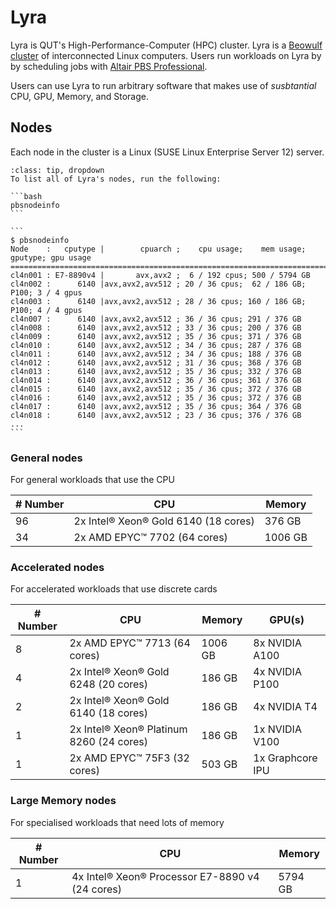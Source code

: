 # Lyra

Lyra is QUT's High-Performance-Computer (HPC) cluster. Lyra is a [Beowulf cluster](https://en.wikipedia.org/wiki/Beowulf_cluster) of interconnected Linux computers. Users run workloads on Lyra by by scheduling jobs with [Altair PBS Professional](https://altair.com/pbs-professional).

Users can use Lyra to run arbitrary software that makes use of _susbtantial_ CPU, GPU, Memory, and Storage.

## Nodes

Each node in the cluster is a Linux (SUSE Linux Enterprise Server 12) server.

````{admonition} List Lyra's nodes
:class: tip, dropdown
To list all of Lyra's nodes, run the following:

```bash
pbsnodeinfo
```

```
$ pbsnodeinfo
Node    :   cputype |        cpuarch ;    cpu usage;    mem usage; gputype; gpu usage
=====================================================================================
cl4n001 : E7-8890v4 |       avx,avx2 ;  6 / 192 cpus; 500 / 5794 GB
cl4n002 :      6140 |avx,avx2,avx512 ; 20 / 36 cpus;  62 / 186 GB;  P100; 3 / 4 gpus
cl4n003 :      6140 |avx,avx2,avx512 ; 28 / 36 cpus; 160 / 186 GB;  P100; 4 / 4 gpus
cl4n007 :      6140 |avx,avx2,avx512 ; 36 / 36 cpus; 291 / 376 GB
cl4n008 :      6140 |avx,avx2,avx512 ; 33 / 36 cpus; 200 / 376 GB
cl4n009 :      6140 |avx,avx2,avx512 ; 35 / 36 cpus; 371 / 376 GB
cl4n010 :      6140 |avx,avx2,avx512 ; 34 / 36 cpus; 287 / 376 GB
cl4n011 :      6140 |avx,avx2,avx512 ; 34 / 36 cpus; 188 / 376 GB
cl4n012 :      6140 |avx,avx2,avx512 ; 31 / 36 cpus; 368 / 376 GB
cl4n013 :      6140 |avx,avx2,avx512 ; 35 / 36 cpus; 332 / 376 GB
cl4n014 :      6140 |avx,avx2,avx512 ; 36 / 36 cpus; 361 / 376 GB
cl4n015 :      6140 |avx,avx2,avx512 ; 35 / 36 cpus; 372 / 376 GB
cl4n016 :      6140 |avx,avx2,avx512 ; 35 / 36 cpus; 372 / 376 GB
cl4n017 :      6140 |avx,avx2,avx512 ; 35 / 36 cpus; 364 / 376 GB
cl4n018 :      6140 |avx,avx2,avx512 ; 23 / 36 cpus; 376 / 376 GB
...
```

````

### General nodes

For general workloads that use the CPU

| # Number | CPU                                  | Memory  |
| -------- | ------------------------------------ | ------- |
| 96       | 2x Intel® Xeon® Gold 6140 (18 cores) | 376 GB  |
| 34       | 2x AMD EPYC™ 7702 (64 cores)         | 1006 GB |

### Accelerated nodes

For accelerated workloads that use discrete cards

| # Number | CPU                                      | Memory  | GPU(s)           |
| -------- | ---------------------------------------- | ------- | ---------------- |
| 8        | 2x AMD EPYC™ 7713 (64 cores)             | 1006 GB | 8x NVIDIA A100   |
| 4        | 2x Intel® Xeon® Gold 6248 (20 cores)     | 186 GB  | 4x NVIDIA P100   |
| 2        | 2x Intel® Xeon® Gold 6140 (18 cores)     | 186 GB  | 4x NVIDIA T4     |
| 1        | 2x Intel® Xeon® Platinum 8260 (24 cores) | 186 GB  | 1x NVIDIA V100   |
| 1        | 2x AMD EPYC™ 75F3 (32 cores)             | 503 GB  | 1x Graphcore IPU |

### Large Memory nodes

For specialised workloads that need lots of memory

| # Number | CPU                                             | Memory  |
| -------- | ----------------------------------------------- | ------- |
| 1        | 4x Intel® Xeon® Processor E7-8890 v4 (24 cores) | 5794 GB |

